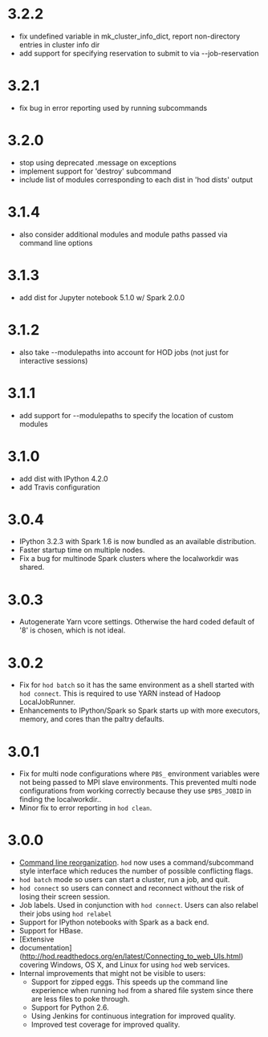 # 3.2.2
* fix undefined variable in mk_cluster_info_dict, report non-directory entries in cluster info dir
* add support for specifying reservation to submit to via --job-reservation

# 3.2.1
* fix bug in error reporting used by running subcommands

# 3.2.0
* stop using deprecated .message on exceptions
* implement support for 'destroy' subcommand
* include list of modules corresponding to each dist in 'hod dists' output

# 3.1.4
* also consider additional modules and module paths passed via command line options

# 3.1.3
* add dist for Jupyter notebook 5.1.0 w/ Spark 2.0.0

# 3.1.2
* also take --modulepaths into account for HOD jobs (not just for interactive sessions)

# 3.1.1
* add support for --modulepaths to specify the location of custom modules

# 3.1.0
* add dist with IPython 4.2.0
* add Travis configuration

# 3.0.4
* IPython 3.2.3 with Spark 1.6 is now bundled as an available distribution.
* Faster startup time on multiple nodes.
* Fix a bug for multinode Spark clusters where the localworkdir was shared.

# 3.0.3
* Autogenerate Yarn vcore settings. Otherwise the hard coded default of '8' is
  chosen, which is not ideal.

# 3.0.2
* Fix for `hod batch` so it has the same environment as a shell started with
  `hod connect`. This is required to use YARN instead of Hadoop LocalJobRunner.
* Enhancements to IPython/Spark so Spark starts up with more executors, memory,
  and cores than the paltry defaults.

# 3.0.1
* Fix for multi node configurations where `PBS_` environment variables were not
  being passed to MPI slave environments. This prevented multi node
  configurations from working correctly because they use `$PBS_JOBID` in finding
  the localworkdir..
* Minor fix to error reporting in `hod clean`.

# 3.0.0
* [Command line reorganization](http://hod.readthedocs.org/en/latest/Command_line_interface.html). 
  `hod` now uses a command/subcommand style interface which reduces the number of possible conflicting flags.
* `hod batch` mode so users can start a cluster, run a job, and quit.
* `hod connect` so users can connect and reconnect without the risk of
  losing their screen session.
* Job labels. Used in conjunction with `hod connect`. Users can also relabel
  their jobs using `hod relabel`
* Support for IPython notebooks with Spark as a back end.
* Support for HBase.
* [Extensive
* documentation](http://hod.readthedocs.org/en/latest/Connecting_to_web_UIs.html) 
  covering Windows, OS X, and Linux for using `hod` web services.
* Internal improvements that might not be visible to users:
  * Support for zipped eggs. This speeds up the command line experience when
    running `hod` from a shared file system since there are less files to poke
    through.
  * Support for Python 2.6.
  * Using Jenkins for continuous integration for improved quality.
  * Improved test coverage for improved quality.
